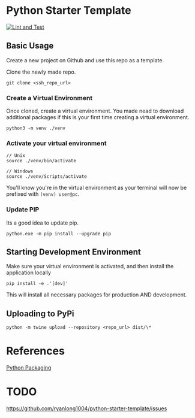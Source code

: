 # Python Starter Template

[![Lint and Test](https://github.com/ryanlong1004/python-starter-template/actions/workflows/python-app.yml/badge.svg)](https://github.com/ryanlong1004/python-starter-template/actions/workflows/python-app.yml)

## Basic Usage
Create a new project on Github and use this repo as a template.

Clone the newly made repo.
```
git clone <ssh_repo_url>
```

### Create a Virtual Environment
Once cloned, create a virtual environment.  You made nead to download additional packages if this is your first time creating a virtual environment.

```
python3 -m venv ./venv
```

### Activate your virtual environment
```
// Unix
source ./venv/bin/activate

// Windows
source ./venv/Scripts/activate
```
You'll know you're in the virtual environment as your terminal will now be prefixed with `(venv) user@pc`.

### Update PIP
Its a good idea to update pip.
```
python.exe -m pip install --upgrade pip
```

## Starting Development Environment
Make sure your virtual environment is activated, and then install the application locally
```
pip install -e .'[dev]'
```
This will install all necessary packages for production AND development.

## Uploading to PyPi
```
python -m twine upload --repository <repo_url> dist/\*
```

# References
[Python Packaging](https://packaging.python.org/en/latest/tutorials/packaging-projects/
)



# TODO
[https://github.com/ryanlong1004/python-starter-template/issues
](https://github.com/ryanlong1004/python-starter-template/issues
)


